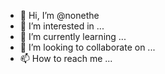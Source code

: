 - 👋 Hi, I’m @nonethe
- 👀 I’m interested in ...
- 🌱 I’m currently learning ...
- 💞️ I’m looking to collaborate on ...
- 📫 How to reach me ...

<!---
nonethe/nonethe is a ✨ special ✨ repository because its `README.md` (this file) appears on your GitHub profile.
You can click the Preview link to take a look at your changes.
--->
